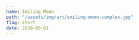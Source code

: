 ```yaml
---
name: Smiling Moon
path: "/assets/img/art/smiling-moon-complex.jpg"
flag: short
date: 2020-05-01
---
```

